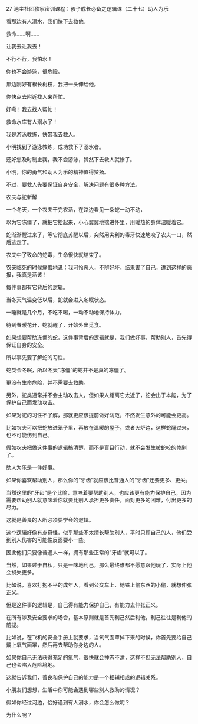27 浥尘社团独家密训课程：孩子成长必备之逻辑课（二十七）助人为乐



看那边有人溺水，我们快下去救他。

救命……啊……



让我去让我去！

不行不行，我怕水！

你也不会游泳，很危险。



那边刚好有根长树枝，我把一头伸给他。

你快点去附近找人来帮忙。

好嘞！我去找人帮忙！



救命水库有人溺水了！

我是游泳教练，快带我去救人。



小明找到了游泳教练，成功救下了溺水者。

还好您及时制止我，我不会游泳，贸然下去救人就惨了。

小明，你的勇气和助人为乐的精神值得赞扬。

不过，要救人先要保证自身安全，解决问题有很多种方法。





农夫与蛇新解

一个冬天，一个农夫干完农活，在路边看见一条蛇一动不动，

以为它冻僵了，就把它拾起来，小心翼翼地揣进怀里，用暖热的身体温暖着它。

蛇渐渐醒过来了，等它彻底苏醒以后，突然用尖利的毒牙快速地咬了农夫一口，然后逃走了。

农夫中了致命的蛇毒，生命很快就结束了。



农夫临死的时候痛悔地说：我可怜恶人，不辨好坏，结果害了自己，遭到这样的恶报，我真是活该！

每件事都有它背后的逻辑。

当冬天气温变低以后，蛇就会进入冬眠状态。

一睡就是几个月，不吃不喝，一动不动地保持体力。

待到春暖花开，蛇就醒了，开始外出觅食。



如果想要帮助冻僵的蛇，这件事背后的逻辑就是，我们做好事，帮助别人，首先得保证自身的安全。

所以事先要了解蛇的习性。

蛇类会冬眠，所以冬天“冻僵”的蛇并不是真的冻僵了。

更没有生命危险，并不需要去救助。



另外，蛇类通常并不会主动攻击人，但如果人距离它太近了，蛇会出于本能，为了保护自己而发动攻击。

如果对蛇的习性不了解，那就更应该提前做好防范，不然发生意外的可能会更高。

比如农夫可以把蛇放进笼子里，再放在温暖的屋子，或者火炉边，这样蛇醒过来，也不可能伤到自己。



假如农夫把做这件事的逻辑搞清楚，而不是盲目行动，就不会发生被蛇咬的惨剧了。





助人为乐是一件好事。

如果你喜欢帮助别人，那么你的“牙齿”就应该比普通人的“牙齿”还要更多、更尖。

当然这里的“牙齿”是个比喻，意味着要帮助别人，也应该更有能力保护自己，因为需要帮助别人就意味着你就要比别人承担更多责任，面对更多的困难，付出更多的尽力。

这就是善良的人所必须要学会的逻辑。



这个逻辑好像有点奇怪，似乎那些不太擅长帮助别人，平时只顾自己的人，他们受到别人伤害的可能性反面要小一些。

因此他们只要像普通人一样，拥有那些正常的“牙齿”就可以了。

当然，如果过于自私，只是一味地利己，那么最终谁都不愿意跟他玩了，实际上他会损失更多。



比如说，喜欢打抱不平的成年人，看到公交车上、地铁上偷东西的小偷，就想伸张正义。

但是这件事的逻辑是，自己得有能力保护自己，有能力去伸张正义。



在所有涉及安全要求的场合，基本原则就是首先利己然后利他，利己往往是利他的前提。

比如说，在飞机的安全手册上就要求，当氧气面罩掉下来的时候，你首先要给自己戴上氧气面罩，然后再去帮助你身边的人。

如果你自己无法获得充足的氧气，很快就会神志不清，这样不但无法帮助别人，自己也会陷入危险境地。

这就告诉我们，善良和保护自己的能力是一个相辅相成的逻辑关系。



小朋友们想想，生活中你可能会遇到哪些别人救助的情况？

假如你经过河边，恰好遇到有人溺水，你会怎么做呢？

为什么呢？



















































